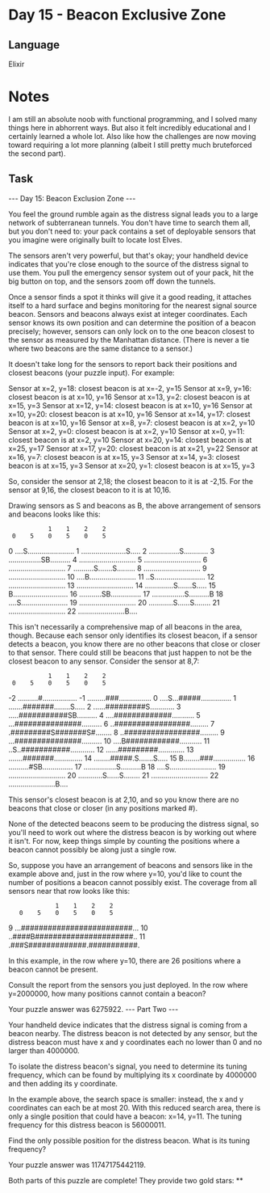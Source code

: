 # Day 15 - Beacon Exclusive Zone
## Language
Elixir

# Notes

I am still an absolute noob with functional programming, and I solved many things here in abhorrent ways. But also it felt incredibly educational and I certainly learned a whole lot. Also like how the challenges are now moving toward requiring a lot more planning (albeit I still pretty much bruteforced the second part).

## Task

--- Day 15: Beacon Exclusion Zone ---

You feel the ground rumble again as the distress signal leads you to a large network of subterranean tunnels. You don't have time to search them all, but you don't need to: your pack contains a set of deployable sensors that you imagine were originally built to locate lost Elves.

The sensors aren't very powerful, but that's okay; your handheld device indicates that you're close enough to the source of the distress signal to use them. You pull the emergency sensor system out of your pack, hit the big button on top, and the sensors zoom off down the tunnels.

Once a sensor finds a spot it thinks will give it a good reading, it attaches itself to a hard surface and begins monitoring for the nearest signal source beacon. Sensors and beacons always exist at integer coordinates. Each sensor knows its own position and can determine the position of a beacon precisely; however, sensors can only lock on to the one beacon closest to the sensor as measured by the Manhattan distance. (There is never a tie where two beacons are the same distance to a sensor.)

It doesn't take long for the sensors to report back their positions and closest beacons (your puzzle input). For example:

Sensor at x=2, y=18: closest beacon is at x=-2, y=15
Sensor at x=9, y=16: closest beacon is at x=10, y=16
Sensor at x=13, y=2: closest beacon is at x=15, y=3
Sensor at x=12, y=14: closest beacon is at x=10, y=16
Sensor at x=10, y=20: closest beacon is at x=10, y=16
Sensor at x=14, y=17: closest beacon is at x=10, y=16
Sensor at x=8, y=7: closest beacon is at x=2, y=10
Sensor at x=2, y=0: closest beacon is at x=2, y=10
Sensor at x=0, y=11: closest beacon is at x=2, y=10
Sensor at x=20, y=14: closest beacon is at x=25, y=17
Sensor at x=17, y=20: closest beacon is at x=21, y=22
Sensor at x=16, y=7: closest beacon is at x=15, y=3
Sensor at x=14, y=3: closest beacon is at x=15, y=3
Sensor at x=20, y=1: closest beacon is at x=15, y=3

So, consider the sensor at 2,18; the closest beacon to it is at -2,15. For the sensor at 9,16, the closest beacon to it is at 10,16.

Drawing sensors as S and beacons as B, the above arrangement of sensors and beacons looks like this:

               1    1    2    2
     0    5    0    5    0    5
 0 ....S.......................
 1 ......................S.....
 2 ...............S............
 3 ................SB..........
 4 ............................
 5 ............................
 6 ............................
 7 ..........S.......S.........
 8 ............................
 9 ............................
10 ....B.......................
11 ..S.........................
12 ............................
13 ............................
14 ..............S.......S.....
15 B...........................
16 ...........SB...............
17 ................S..........B
18 ....S.......................
19 ............................
20 ............S......S........
21 ............................
22 .......................B....

This isn't necessarily a comprehensive map of all beacons in the area, though. Because each sensor only identifies its closest beacon, if a sensor detects a beacon, you know there are no other beacons that close or closer to that sensor. There could still be beacons that just happen to not be the closest beacon to any sensor. Consider the sensor at 8,7:

               1    1    2    2
     0    5    0    5    0    5
-2 ..........#.................
-1 .........###................
 0 ....S...#####...............
 1 .......#######........S.....
 2 ......#########S............
 3 .....###########SB..........
 4 ....#############...........
 5 ...###############..........
 6 ..#################.........
 7 .#########S#######S#........
 8 ..#################.........
 9 ...###############..........
10 ....B############...........
11 ..S..###########............
12 ......#########.............
13 .......#######..............
14 ........#####.S.......S.....
15 B........###................
16 ..........#SB...............
17 ................S..........B
18 ....S.......................
19 ............................
20 ............S......S........
21 ............................
22 .......................B....

This sensor's closest beacon is at 2,10, and so you know there are no beacons that close or closer (in any positions marked #).

None of the detected beacons seem to be producing the distress signal, so you'll need to work out where the distress beacon is by working out where it isn't. For now, keep things simple by counting the positions where a beacon cannot possibly be along just a single row.

So, suppose you have an arrangement of beacons and sensors like in the example above and, just in the row where y=10, you'd like to count the number of positions a beacon cannot possibly exist. The coverage from all sensors near that row looks like this:

                 1    1    2    2
       0    5    0    5    0    5
 9 ...#########################...
10 ..####B######################..
11 .###S#############.###########.

In this example, in the row where y=10, there are 26 positions where a beacon cannot be present.

Consult the report from the sensors you just deployed. In the row where y=2000000, how many positions cannot contain a beacon?

Your puzzle answer was 6275922.
--- Part Two ---

Your handheld device indicates that the distress signal is coming from a beacon nearby. The distress beacon is not detected by any sensor, but the distress beacon must have x and y coordinates each no lower than 0 and no larger than 4000000.

To isolate the distress beacon's signal, you need to determine its tuning frequency, which can be found by multiplying its x coordinate by 4000000 and then adding its y coordinate.

In the example above, the search space is smaller: instead, the x and y coordinates can each be at most 20. With this reduced search area, there is only a single position that could have a beacon: x=14, y=11. The tuning frequency for this distress beacon is 56000011.

Find the only possible position for the distress beacon. What is its tuning frequency?

Your puzzle answer was 11747175442119.

Both parts of this puzzle are complete! They provide two gold stars: **